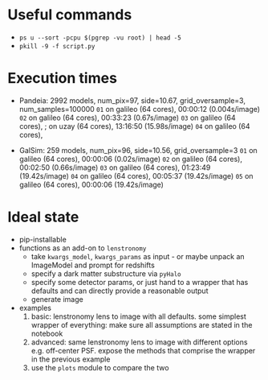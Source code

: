 # Useful commands

* `ps u --sort -pcpu $(pgrep -vu root) | head -5`
* `pkill -9 -f script.py`

# Execution times

* Pandeia: 2992 models, num_pix=97, side=10.67, grid_oversample=3, num_samples=100000
  `01` on galileo (64 cores), 00:00:12 (0.004s/image)
  `02` on galileo (64 cores), 00:33:23 (0.67s/image)
  `03` on galileo (64 cores), ; on uzay (64 cores), 13:16:50 (15.98s/image)
  `04` on galileo (64 cores),

* GalSim: 259 models, num_pix=96, side=10.56, grid_oversample=3
  `01` on galileo (64 cores), 00:00:06 (0.02s/image)
  `02` on galileo (64 cores), 00:02:50 (0.66s/image)
  `03` on galileo (64 cores), 01:23:49 (19.42s/image)
  `04` on galileo (64 cores), 00:05:37 (19.42s/image)
  `05` on galileo (64 cores), 00:00:06 (19.42s/image)

# Ideal state

* pip-installable
* functions as an add-on to `lenstronomy`
    * take `kwargs_model`, `kwargs_params` as input - or maybe unpack an ImageModel and prompt for redshifts
    * specify a dark matter substructure via `pyHalo`
    * specify some detector params, or just hand to a wrapper that has defaults and can directly provide a reasonable
      output
    * generate image
* examples
    1. basic: lenstronomy lens to image with all defaults. some simplest wrapper of everything: make sure all
       assumptions are stated in the notebook
    2. advanced: same lenstronomy lens to image with different options e.g. off-center PSF. expose the methods that
       comprise the wrapper in the previous example
    3. use the `plots` module to compare the two
